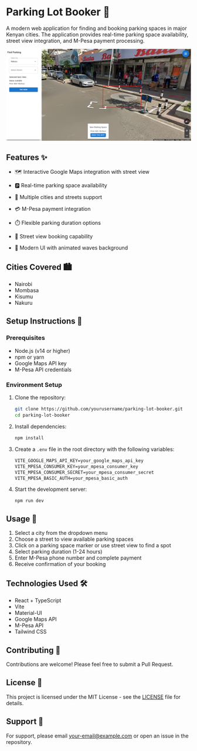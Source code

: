 # Parking Lot Booker 🚗

A modern web application for finding and booking parking spaces in major Kenyan cities. The application provides real-time parking space availability, street view integration, and M-Pesa payment processing.

![Parking Lot Booker Screenshot](docs/spot.png)

## Features ✨

- 🗺️ Interactive Google Maps integration with street view
- 🅿️ Real-time parking space availability
- 📍 Multiple cities and streets support

- 💳 M-Pesa payment integration
- ⏱️ Flexible parking duration options
- 👀 Street view booking capability
- 🎨 Modern UI with animated waves background

## Cities Covered 🏙️

- Nairobi
- Mombasa
- Kisumu
- Nakuru

## Setup Instructions 🚀

### Prerequisites

- Node.js (v14 or higher)
- npm or yarn
- Google Maps API key
- M-Pesa API credentials

### Environment Setup

1. Clone the repository:
   ```bash
   git clone https://github.com/yourusername/parking-lot-booker.git
   cd parking-lot-booker
   ```

2. Install dependencies:
   ```bash
   npm install
   ```

3. Create a `.env` file in the root directory with the following variables:
   ```env
   VITE_GOOGLE_MAPS_API_KEY=your_google_maps_api_key
   VITE_MPESA_CONSUMER_KEY=your_mpesa_consumer_key
   VITE_MPESA_CONSUMER_SECRET=your_mpesa_consumer_secret
   VITE_MPESA_BASIC_AUTH=your_mpesa_basic_auth
   ```

4. Start the development server:
   ```bash
   npm run dev
   ```

## Usage 📱

1. Select a city from the dropdown menu
2. Choose a street to view available parking spaces
3. Click on a parking space marker or use street view to find a spot
4. Select parking duration (1-24 hours)
5. Enter M-Pesa phone number and complete payment
6. Receive confirmation of your booking

## Technologies Used 🛠️

- React + TypeScript
- Vite
- Material-UI
- Google Maps API
- M-Pesa API
- Tailwind CSS

## Contributing 🤝

Contributions are welcome! Please feel free to submit a Pull Request.

## License 📄

This project is licensed under the MIT License - see the [LICENSE](LICENSE) file for details.

## Support 💬

For support, please email [your-email@example.com](mailto:your-email@example.com) or open an issue in the repository.
